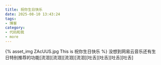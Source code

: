 ```yaml
---
title: 祝你生日快乐
date: 2025-08-10 13:43:24
tags:
- 博客
category:
- 代码和我
- more
---
```

{% asset_img ZAcUUS.jpg This is 祝你生日快乐 %}
没想到网易云音乐还有生日特别推荐的功能[流泪][流泪][流泪][流泪][吐舌][吐舌][吐舌][吐舌]